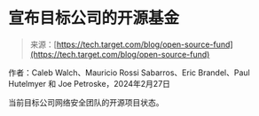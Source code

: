 <!--yml

category: 未分类

date: 2024-05-27 14:49:00

-->

# 宣布目标公司的开源基金

> 来源：[https://tech.target.com/blog/open-source-fund](https://tech.target.com/blog/open-source-fund)

作者：Caleb Walch、Mauricio Rossi Sabarros、Eric Brandel、Paul Hutelmyer 和 Joe Petroske，2024年2月27日

当前目标公司网络安全团队的开源项目状态。
